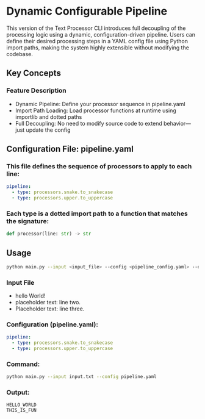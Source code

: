 # Dynamic Configurable Pipeline

This version of the Text Processor CLI introduces full decoupling of the processing logic using a dynamic, configuration-driven pipeline. Users can define their desired processing steps in a YAML config file using Python import paths, making the system highly extensible without modifying the codebase.

## Key Concepts

### Feature Description

- Dynamic Pipeline: Define your processor sequence in pipeline.yaml
- Import Path Loading: Load processor functions at runtime using importlib and dotted paths
- Full Decoupling: No need to modify source code to extend behavior—just update the config

## Configuration File: pipeline.yaml

### This file defines the sequence of processors to apply to each line:

```yaml
pipeline:
  - type: processors.snake.to_snakecase
  - type: processors.upper.to_uppercase
```

### Each type is a dotted import path to a function that matches the signature:

```python
def processor(line: str) -> str
```

## Usage

```bash
python main.py --input <input_file> --config <pipeline_config.yaml> --output <output_file>
```

### Input File

- hello World!
- placeholder text: line two.
- Placeholder text: line three.

### Configuration (pipeline.yaml):

```yaml
pipeline:
  - type: processors.snake.to_snakecase
  - type: processors.upper.to_uppercase
```

### Command:

```bash
python main.py --input input.txt --config pipeline.yaml
```

### Output:

```nginx
HELLO_WORLD
THIS_IS_FUN
```
